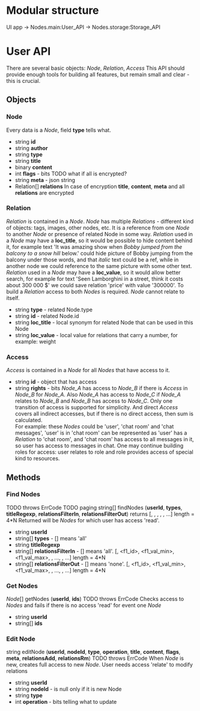 # Modular structure
UI app -> Nodes.main:User_API -> Nodes.storage:Storage_API

# User API
There are several basic objects: *Node*, *Relation*, *Access*
This API should provide enough tools for building all features, but remain small and clear - this is crucial.

## Objects
### Node
Every data is a *Node*, field **type** tells what.
* string **id**
* string **author**
* string **type**
* string **title**
* binary **content**
* int **flags** - bits <is content=binary utf8><is all data encrypted> TODO what if all is encrypted?
* string **meta** - json string
* Relation[] **relations**
In case of encryption **title**, **content**, **meta** and all **relations** are encrypted  

### Relation
*Relation* is contained in a *Node*.
*Node* has multiple *Relations* - different kind of objects: tags, images, other nodes, etc.
It is a reference from one *Node* to another *Node* or presence of related Node in some way.
*Relation* used in a *Node* may have a **loc_title**, so it would be possible to hide content behind it, for example text 'It was amazing show when _Bobby jumped from the balcony to a snow hill_ below.' could hide picture of Bobby jumping from the balcony under those words, and that _italic_ text could be a ref, while in another node we could reference to the same picture with some other text.
*Relation* used in a *Node* may have a **loc_value**, so it would allow better search, for example for text 'Seen Lamborghini in a street, think it costs about 300 000 $' we could save relation 'price' with value '300000'.
To build a *Relation* access to both *Nodes* is required.
*Node* cannot relate to itself.
* string **type** - related Node.type
* string **id** - related Node.id
* string **loc_title** - local synonym for related Node that can be used in this Node
* string **loc_value** - local value for relations that carry a number, for example: weight

### Access
*Access* is contained in a *Node* for all *Nodes* that have access to it.
* string **id** - object that has access
* string **rights** - bits <create access from><create access to><delete><write><relate><read>
*Node_A* has access to *Node_B* if there is *Access* in *Node_B* for *Node_A*.
Also *Node_A* has access to *Node_C* if *Node_A* relates to *Node_B* and *Node_B* has access to *Node_C*. Only one transition of access is supported for simplicity. And direct *Access* covers all indirect accesses, but if there is no direct access, then sum is calculated.  
For example: these *Nodes* could be 'user', 'chat room' and 'chat messages', 'user' is in 'chat room' can be represented as 'user' has a *Relation* to 'chat room', and 'chat room' has access to all messages in it, so user has access to messages in chat. One may continue building roles for access: user relates to role and role provides access of special kind to resources.

## Methods

### Find Nodes
TODO throws ErrCode
TODO paging
string[] findNodes (**userId**, **types**, **titleRegexp**, **relationsFilterIn**, **relationsFilterOut**)
returns [<id1>, <author1>, <type1>, <title1>, <id2>, ...] length = 4*N
Returned will be *Nodes* for which user has access 'read'.
* string **userId**
* string[] **types** - [] means 'all'
* string **titleRegexp**
* string[] **relationsFilterIn** - [] means 'all'. [<type1>, <f1_id>, <f1_val_min>, <f1_val_max>, <f2>, ..., <type2>, ...] length = 4*N
* string[] **relationsFilterOut** - [] means 'none'. [<type1>, <f1_id>, <f1_val_min>, <f1_val_max>, <f2>, ..., <type2>, ...] length = 4*N

### Get Nodes
*Node*[] getNodes (**userId**, **ids**)
TODO throws ErrCode
Checks access to *Nodes* and fails if there is no access 'read' for event one *Node*
* string **userId**
* string[] **ids**

### Edit Node
string editNode (**userId**, **nodeId**, **type**, **operation**, **title**, **content**, **flags**, **meta**, **relationsAdd**, **relationsRm**)
TODO throws ErrCode
When *Node* is new, creates full access to new *Node*. User needs access 'relate' to modify relations
* string **userId**
* string **nodeId** - is null only if it is new Node
* string **type**
* int **operation** - bits telling what to update <relations><meta><flags><content><title><delete>
* string **title**
* binary **content**
* int **flags**
* string **meta**
* string[] **relationsAdd** - [<id1>, <loc_title1>, <loc_value1>, <id2>, ...] length = 3*N
* string[] **relationsRm** - [<id1>, <id2>, ...]

### Get Access
int getAccess (**userId**, **idA**, **idB**)
TODO throws ErrCode
returns bits <create access from><create access to><delete><write><read>
* string **userId**
* string **idA** - *Node* with access
* string **idB** - resource *Node*

### Edit Access
editAccess (**userId**, **idA**, **idB**, **rights**)
TODO throws ErrCode
User gives *Node A* access to *Node B*, only if user has access 'create access to' to *Node B* and 'create access from' to *Node A*
* string **userId**
* string **idA** - *Node* with access
* string **idB** - resource *Node*
* string **rights** - bits <create access from><create access to><delete><write><relate><read>

## Example scenarios
TODO actualize examples
### Adding node with inline tags and a file
1. User
    1. writes title 'Dalmatin'
    2. writes text 'Seen a #dog in a #park today'
    3. loads a picture
    4. presses 'save'
2. App
    1. finds tags in text 'dog' and 'park'
    2. finds tag 'park' that is [parkTagId, 'park']
    ```
    findNodes(userId, [], ['tag'], 'park', [], [])
    or
    findNodes(userId, [], ['tag'], '^park$', [], [])
    ```
    3. creates tag
    ```
    dogTagId = editNode(
        userId,
        null,
        'tag',
        111110,
        'dog',
        <binary dog text>,
        10,
        dogTagMeta,
        [],
        []
    )
    ```
    4. creates image
    ```
    dogImageId = editNode(
        userId,
        null,
        'image',
        111110,
        dogImageTitle,
        <binary image content>,
        00,
        dogImageMeta,
        [],
        []
    )
    ```
    5. creates node with relations
    ```
    dogNodeId = editNode(
        userId,
        null,
        'note',
        111110,
        'Dalmatin',
        <binary node text>,
        10,
        newNodeMeta,
        ['tag', dogTagId, 'dog', null, 'tag', parkTagId, 'park', null],
        []
    )
    ```

### Renaming a tag
When user renames tag 'dog' to 'dogs' in list of tags record [dogTagId, 'dog'] changes to [dogTagId, 'dogs']. It allows existing inline tags remain same and be used more times in a node where they are already present. In nodes without tag 'dog' user now will be able to use tag 'dogs'.

## Questions
C++ compatible API -
Full text search -
Sharding of data -
Indexing of data -

